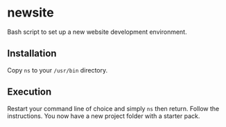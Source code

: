 # newsite

Bash script to set up a new website development environment.

## Installation

Copy `ns` to your `/usr/bin` directory.

## Execution

Restart your command line of choice and simply `ns` then return. Follow the instructions. You now have a new project folder with a starter pack.